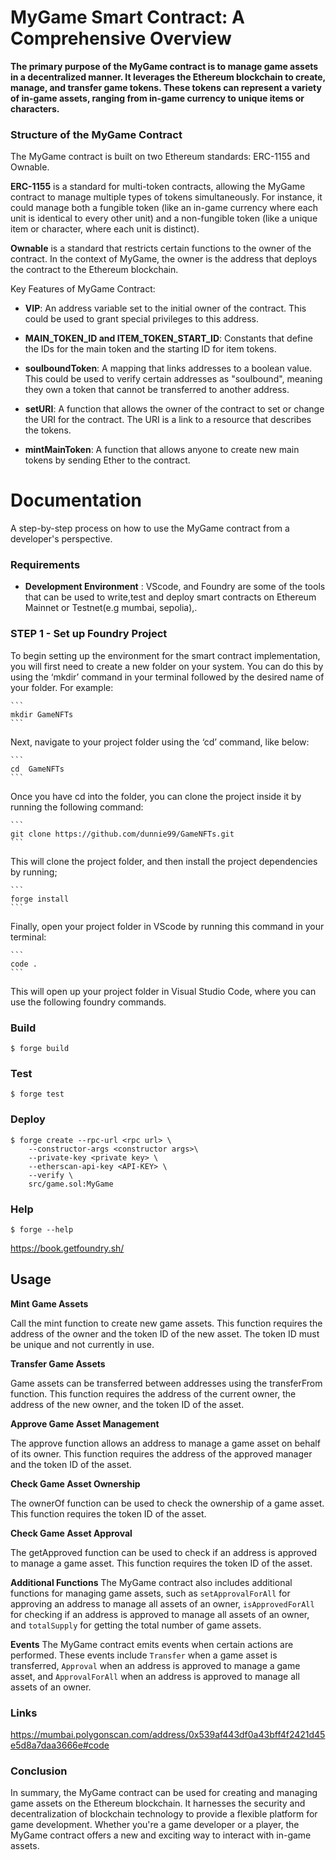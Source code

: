 # MyGame Smart Contract: A Comprehensive Overview

**The primary purpose of the MyGame contract is to manage game assets in a decentralized manner. It leverages the Ethereum blockchain to create, manage, and transfer game tokens. These tokens can represent a variety of in-game assets, ranging from in-game currency to unique items or characters.**

### Structure of the MyGame Contract
The MyGame contract is built on two Ethereum standards: ERC-1155 and Ownable.

**ERC-1155** is a standard for multi-token contracts, allowing the MyGame contract to manage multiple types of tokens simultaneously. For instance, it could manage both a fungible token (like an in-game currency where each unit is identical to every other unit) and a non-fungible token (like a unique item or character, where each unit is distinct).

**Ownable** is a standard that restricts certain functions to the owner of the contract. In the context of MyGame, the owner is the address that deploys the contract to the Ethereum blockchain.

Key Features of MyGame Contract:

-   **VIP**: An address variable set to the initial owner of the contract. This could be used to grant special privileges to this address.
-   **MAIN_TOKEN_ID and ITEM_TOKEN_START_ID**: Constants that define the IDs for the main token and the starting ID for item tokens.
-   **soulboundToken**: A mapping that links addresses to a boolean value. This could be used to verify certain addresses as "soulbound", meaning they own a token that cannot be transferred to another address.
-   **setURI**: A function that allows the owner of the contract to set or change the URI for the contract. The URI is a link to a resource that describes the tokens.

-   **mintMainToken**: A function that allows anyone to create new main tokens by sending Ether to the contract.

# Documentation

 A step-by-step process on how to use the MyGame contract from a developer's perspective.
 ### Requirements

- **Development Environment** :
        VScode, and Foundry are some of the tools that can be used to write,test and deploy smart contracts on Ethereum Mainnet or Testnet(e.g mumbai, sepolia),.
### STEP 1 - Set up Foundry Project
To begin setting up the environment for the smart contract implementation, you will first need to create a new folder on your system. You can do this by using the ‘mkdir’ command in your terminal followed by the desired name of your folder. For example:

    ```
    mkdir GameNFTs
    ```
Next, navigate to your project folder using the ‘cd’ command, like below:

    ```
    cd  GameNFTs
    ```
Once you have cd into the folder, you can clone the project inside it by running the following command:

    ```
    git clone https://github.com/dunnie99/GameNFTs.git
    ```

This will clone the project folder, and then install the project dependencies by running;

    ```
    forge install
    ```

Finally, open your project folder in VScode by running this command in your terminal:

    ```
    code .
    ```
This will open up your project folder in Visual Studio Code, where you can use the following foundry commands.

### Build

```shell
$ forge build
```

### Test

```shell
$ forge test
```

### Deploy

```shell
$ forge create --rpc-url <rpc url> \
    --constructor-args <constructor args>\
    --private-key <private key> \
    --etherscan-api-key <API-KEY> \
    --verify \
    src/game.sol:MyGame
```

### Help

```shell
$ forge --help
```
https://book.getfoundry.sh/

## Usage

**Mint Game Assets**

Call the mint function to create new game assets. This function requires the address of the owner and the token ID of the new asset. The token ID must be unique and not currently in use.

**Transfer Game Assets**

Game assets can be transferred between addresses using the transferFrom function. This function requires the address of the current owner, the address of the new owner, and the token ID of the asset.

**Approve Game Asset Management**

The approve function allows an address to manage a game asset on behalf of its owner. This function requires the address of the approved manager and the token ID of the asset.

**Check Game Asset Ownership**

The ownerOf function can be used to check the ownership of a game asset. This function requires the token ID of the asset.

**Check Game Asset Approval**

The getApproved function can be used to check if an address is approved to manage a game asset. This function requires the token ID of the asset.

**Additional Functions**
The MyGame contract also includes additional functions for managing game assets, such as ````setApprovalForAll```` for approving an address to manage all assets of an owner, ````isApprovedForAll```` for checking if an address is approved to manage all assets of an owner, and ````totalSupply```` for getting the total number of game assets.

**Events**
The MyGame contract emits events when certain actions are performed. These events include ````Transfer```` when a game asset is transferred, ````Approval```` when an address is approved to manage a game asset, and ````ApprovalForAll```` when an address is approved to manage all assets of an owner.

### Links
https://mumbai.polygonscan.com/address/0x539af443df0a43bff4f2421d45e5d8a7daa3666e#code

### Conclusion
In summary, the MyGame contract can be used for creating and managing game assets on the Ethereum blockchain. It harnesses the security and decentralization of blockchain technology to provide a flexible platform for game development. Whether you're a game developer or a player, the MyGame contract offers a new and exciting way to interact with in-game assets.

